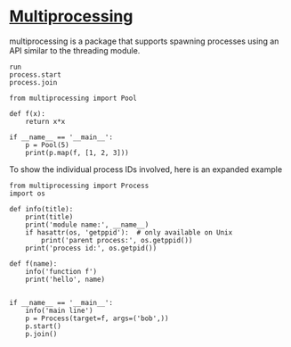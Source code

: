# [Multiprocessing](https://docs.python.org/2/library/multiprocessing.html)

multiprocessing is a package that supports spawning processes using an API similar to the threading module.


```
run
process.start   
process.join
```


```
from multiprocessing import Pool

def f(x):
    return x*x

if __name__ == '__main__':
    p = Pool(5)
    print(p.map(f, [1, 2, 3]))

```

To show the individual process IDs involved, here is an expanded example
```
from multiprocessing import Process
import os

def info(title):
    print(title)
    print('module name:', __name__)
    if hasattr(os, 'getppid'):  # only available on Unix
        print('parent process:', os.getppid())
    print('process id:', os.getpid())

def f(name):
    info('function f')
    print('hello', name)


if __name__ == '__main__':
    info('main line')
    p = Process(target=f, args=('bob',))
    p.start()
    p.join()
```
